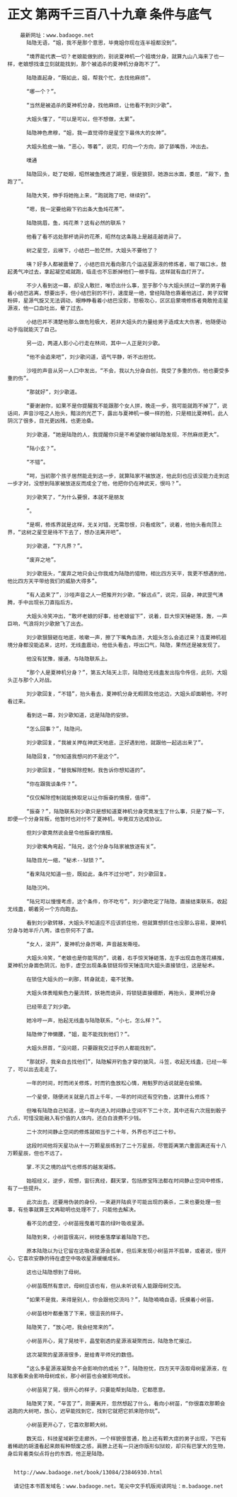 # 正文 第两千三百八十九章 条件与底气
        最新网址：www.badaoge.net
          陆隐无语，“姐，我不是那个意思，毕竟姐你现在连半祖都没到”。
      
          “境界能代表一切？老娘能做到的，别说夏神机一个祖境分身，就算九山八海来了也一样，老娘想找谁立刻就能找到，那个被追杀的夏神机分身跑不了”。
      
          陆隐直起身，“既如此，姐，帮我个忙，去找他麻烦”。
      
          “哪一个？”。
      
          “当然是被追杀的夏神机分身，找他麻烦，让他看不到刘少歌”。
      
          大姐头懂了，“可以是可以，但不想做，太累”。
      
          陆隐神色肃穆，“姐，我一直觉得你是星空下最伟大的女神”。
      
          大姐头脸皮一抽，“恶心，等着”，说完，盯向一个方向，舔了舔嘴唇，冲出去。
      
          噗通
      
          陆隐回头，眨了眨眼，昭然被鱼拽进了湖里，很是狼狈，她游出水面，委屈，“殿下，鱼跑了”。
      
          陆隐大笑，伸手将她拖上来，“跑就跑了吧，继续钓”。
      
          “嗯，我一定要给殿下钓出条大鱼炖花茶”。
      
          陆隐挑眉，鱼，炖花茶？这有必然的联系？
      
          他看了看不远处那杯诡异的花茶，昭然在这条路上是越走越诡异了。
      
          树之星空，云梯下，小结巴一脸茫然，大姐头不要他了？
      
          咦？好多人都被震晕了，小结巴目光看向那几个运送星源液的修炼者，咽了咽口水，鼓起勇气冲过去，拿起凝空戒就跑，临走也不忘断掉他们一根手指，这样就有血打开了。
      
          不少人看到这一幕，却没人敢拦，唯恐出什么事，至于那个与大姐头拼过一掌的男子看着小结巴逃离，想要出手，但小结巴别的不行，速度是一绝，曾经陆隐也靠着他逃过，男子双臂粉碎，星源气旋又无法调动，眼睁睁看着小结巴没影，怒极攻心，区区启蒙境修炼者竟敢抢走星源液，他一口血吐出，晕了过去。
      
          小结巴并不清楚他那么做危险极大，若非大姐头的力量给男子造成太大伤害，他随便动动手指就能灭了自己。
      
          另一边，两道人影小心行走在林间，其中一人正是刘少歌。
      
          “他不会追来吧”，刘少歌问道，语气平静，听不出担忧。
      
          沙哑的声音从另一人口中发出，“不会，我以九分身自创，我受了多重的伤，他也要受多重的伤”。
      
          “那就好”，刘少歌道。
      
          “要谢谢你，如果不是你提醒我不能跟那个女人拼，晚走一步，我可能就跑不掉了”，说话间，声音沙哑之人抬头，黯淡的光芒下，露出与夏神机一模一样的脸，只是相比夏神机，此人阴沉了很多，目光更凶残，也更沧桑。
      
          刘少歌道，“她是陆隐的人，我提醒你只是不希望被你被陆隐发现，不然麻烦更大”。
      
          “陆小玄？”。
      
          “不错”。
      
          “呵，当初那个孩子居然能走到这一步，就算陆家不被放逐，他此刻也应该没能力走到这一步才对，没想到陆家被放逐反而成全了他，他把你仍在神武天，恨吗？”。
      
          刘少歌笑了，“为什么要恨，本就不是朋友
      
          ”。
      
          “是啊，修炼界就是这样，无关对错，无需怨恨，只看成败”，说着，他抬头看向顶上界，“这树之星空是待不下去了，想办法离开吧”。
      
          刘少歌道，“下凡界？”。
      
          “废弃之地”。
      
          刘少歌摇头，“废弃之地只会让你我成为陆隐的猎物，相比四方天平，我更不想遇到他，他比四方天平带给我们的威胁大得多”。
      
          “有人追来了”，沙哑声音之人一把推开刘少歌，“躲远点”，说完，回身，神武罡气沸腾，手中出现长刀直指后方。
      
          大姐头冷笑冲出，“敢坏老娘的好事，给老娘留下”，说着，巨大惊天锤砸落，轰，一声巨响，气浪将刘少歌掀飞了出去。
      
          刘少歌狠狠砸在地底，咳嗽一声，擦了下嘴角血渍，大姐头怎么会追过来？连夏神机祖境分身都没能追来，这时，无线蛊震动，他低头看去，呼出口气，陆隐，果然还是被发现了。
      
          他没有犹豫，接通，与陆隐联系上。
      
          “那个人是夏神机分身？”，第五大陆天上宗，陆隐给无线蛊发出指令传信，此刻，大姐头正与那个人对战。
      
          刘少歌回复，“不错”，抬头看去，夏神机分身无暇顾及他这边，大姐头却面朝他，不时看过来。
      
          看到这一幕，刘少歌知道，这是陆隐的安排。
      
          “怎么回事？”，陆隐问。
      
          刘少歌回复，“我被关押在神武天地底，正好遇到他，就跟他一起逃出来了”。
      
          陆隐回复，“你知道我想问的不是这个”。
      
          刘少歌回复，“替我解除控制，我告诉你想知道的”。
      
          “你在跟我谈条件？”。
      
          “仅仅解除控制就能换取足以让你振奋的情报，值得”。
      
          “振奋？”，陆隐联系刘少歌只是想知道夏神机分身究竟发生了什么事，只是了解一下，即便一个分身背叛，他暂时也对付不了夏神机，毕竟双方达成协议。
      
          但刘少歌竟然说会是令他振奋的情报。
      
          刘少歌嘴角弯起，“陆兄，这个分身与陆家被放逐有关”。
      
          陆隐目光一缩，“秘术--狱锁？”。
      
          “看来陆兄知道一些，既如此，条件不过分吧”，刘少歌回复。
      
          陆隐沉吟。
      
          “陆兄可以慢慢考虑，这个条件，你不吃亏”，刘少歌吃定了陆隐，直接结束联系，收起无线蛊，朝着另一个方向跑去。
      
          看到刘少歌转移，大姐头不知道应不应该抓住他，但就算想抓住也没那么容易，夏神机分身与她半斤八两，谁也奈何不了谁。
      
          “女人，滚开”，夏神机分身厉喝，声音越发嘶哑。
      
          大姐头冷笑，“老娘也是你能骂的”，说着，右手惊天锤砸落，左手出现血色莲花横推，夏神机分身面色阴沉，抬手，虚空出现条条锁链将惊天锤连同大姐头直接锁住，这是秘术。
      
          在锁住大姐头的一刹那，转身就走，毫不犹豫。
      
          大姐头体表暗紫色力量流转，妖艳而诡异，将锁链直接绷断，再抬头，夏神机分身
      
          已经带走了刘少歌。
      
          她冷哼一声，抬起无线蛊与陆隐联系，“小七，怎么样？”。
      
          陆隐伸了伸懒腰，“姐，能不能找到他们？”。
      
          大姐头昂首，“没问题，只要跟我交过手的人都能找到”。
      
          “那就好，我亲自去找他们”，陆隐解开钓鱼才穿的披风，斗笠，收起无线蛊，已经一年了，可以出去走走了。
      
          一年的时间，时而闭关修炼，时而钓鱼放松心情，用魁罗的话说就是在偷懒。
      
          一个星使，随便闭关就是几百上千年，一年的时间还有空钓鱼，这算什么修炼？
      
          但唯有陆隐自己知道，这一年内进入时间静止空间不下二十次，其中还有六次摇到骰子六点，可惜没能融入有价值的人体内，还白白浪费不少钱。
      
          二十次时间静止空间的修炼就相当于二十年，外界也不过二十秒。
      
          这段时间他将天星功从十一万颗星辰练到了二十万星辰，尽管距离第六重圆满还有十八万颗星辰，但也不远了。
      
          掌.不灭之境的战气也修炼的越发凝练。
      
          始祖经义，逆步，观想，宙衍真经，翻天掌，包括原宝阵法都在时间静止空间中修炼，有了一些提升。
      
          此次出去，还要用伪装的身份，一来避开陆疯子可能出现的袭杀，二来也要处理一些事，有些事就算王文再聪明也处理不了，只能他去解决。
      
          看不见的虚空，小树苗摇曳着可喜的绿叶吸收星源。
      
          陆隐到来，小树苗很高兴，树枝垂落摩挲着陆隐下巴。
      
          原本陆隐以为让它留在这吸收星源会孤单，但后来发现小树苗并不孤单，或者说，很开心，它喜欢安静的待在虚空中吸收星源缓缓成长。
      
          这也让陆隐想到了母树。
      
          小树苗既然有意识，母树应该也有，但从未听说有人能跟母树交流。
      
          “如果不是我，来得是别人，你会跟他交流吗？”，陆隐喃喃自语，抚摸着小树苗。
      
          小树苗枝叶都垂落了下来，很沮丧的样子。
      
          陆隐笑了，“放心吧，我会经常来的”。
      
          小树苗开心，晃了晃枝干，晶莹剔透的星源液凝聚而出，陆隐急忙接过。
      
          这次凝聚的星源液很多，是给青平师兄的数倍。
      
          “这么多星源液凝聚会不会影响你的成长？”，陆隐担忧，四方天平汲取母树星源液，在陆家看来会影响母树成长，那小树苗也会被影响成长。
      
          小树苗晃了晃，很开心的样子，只要能帮到陆隐，它都愿意。
      
          陆隐笑了笑，“辛苦了”，刚要离开，忽然想起了什么，看向小树苗，“你很喜欢那颗会逃跑的大树吧，放心，迟早能找到它，找到它就把它抓来陪你玩”。
      
          小树苗更开心了，它喜欢那颗大树。
      
          数天后，科技星域新空走廊外，一个样貌很普通，脸上还有颗大痣的男子出现，下巴有着稀疏的胡渣看起来颇有种颓废之感，肩膀上还有一只迷你版形似狱蛟，却只有巴掌大的生物，身后背着类似点将台的东西，他正是陆隐。
      
      
      http://www.badaoge.net/book/13084/23846930.html
      
      请记住本书首发域名：www.badaoge.net。笔尖中文手机版阅读网址：m.badaoge.net